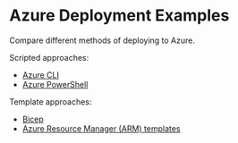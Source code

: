 # Azure Deployment Examples

Compare different methods of deploying to Azure.

Scripted approaches:

* [Azure CLI](az-cli)
* [Azure PowerShell](powershell)

Template approaches:

* [Bicep](bicep)
* [Azure Resource Manager (ARM) templates](arm-template)

